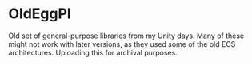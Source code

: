 # OldEggPI
Old set of general-purpose libraries from my Unity days. Many of these might not work with later versions, as they used some of the old ECS architectures. Uploading this for archival purposes.
